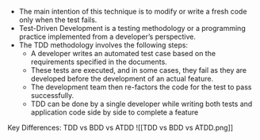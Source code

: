- The main intention of this technique is to modify or write a fresh code only when the test fails.
- Test-Driven Development is a testing methodology or a programming practice implemented from a developer’s perspective.
- The TDD methodology involves the following steps:
	- A developer writes an automated test case based on the requirements specified in the documents.
	- These tests are executed, and in some cases, they fail as they are developed before the development of an actual feature.
	- The development team then re-factors the code for the test to pass successfully.
	- TDD can be done by a single developer while writing both tests and application code side by side to complete a feature

Key Differences: TDD vs BDD vs ATDD
![[TDD vs BDD vs ATDD.png]]